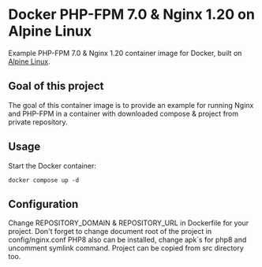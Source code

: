 # Docker PHP-FPM 7.0 & Nginx 1.20 on Alpine Linux
Example PHP-FPM 7.0 & Nginx 1.20 container image for Docker, built on [Alpine Linux](https://www.alpinelinux.org/).

## Goal of this project
The goal of this container image is to provide an example for running Nginx and PHP-FPM in a container with downloaded
compose & project from private repository.

## Usage
Start the Docker container:

    docker compose up -d

## Configuration
Change REPOSITORY_DOMAIN & REPOSITORY_URL in Dockerfile for your project.
Don't forget to change document root of the project in config/nginx.conf
PHP8 also can be installed, change apk`s for php8 and uncomment symlink command.
Project can be copied from src directory too.